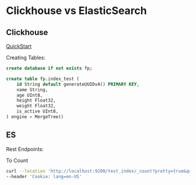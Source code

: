 # Clickhouse vs ElasticSearch

## Clickhouse

[QuickStart](https://clickhouse.com/docs/en/getting-started/quick-start)

Creating Tables:

```sql
create database if not exists fp;

create table fp.index_test (
    id String default generateUUIDv4() PRIMARY KEY,
    name String,
    age UInt8,
    height Float32,
    weight Float32,
    is_active UInt8,
) engine = MergeTree()
```

## ES

Rest Endpoints:

To Count

```bash
curl --location 'http://localhost:9200/test_index/_count?pretty=true&q=*%3A*' \
--header 'Cookie: lang=en-US'
```